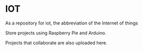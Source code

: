 <h1>IOT</h1>

As a repository for iot, the abbreviation of the Internet of things

Store projects using Raspberry Pie and Arduino.

Projects that collaborate are also uploaded here.
